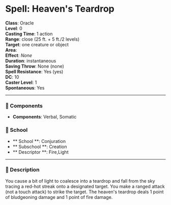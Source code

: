 
# Spell: Heaven's Teardrop
**Class**: Oracle  
**Level**: 0  
**Casting Time**: 1 action  
**Range**: close (25 ft. + 5 ft./2 levels)  
**Target**: one creature or object  
**Area**:   
**Effect**: _None_  
**Duration**: instantaneous  
**Saving Throw**: None (none)  
**Spell Resistance**: Yes (yes)  
**DC**: 10  
**Caster Level**: 1  
**Spontaneous**: Yes

---

### 🔮 Components
- **Components**: Verbal, Somatic

### 🏫 School
- ** School **: Conjuration
- ** Subschool **: Creation
- ** Descriptor **: Fire,Light
---

### 📜 Description
You cause a bit of light to coalesce into a teardrop and fall from the sky tracing a red-hot streak onto a designated target. You make a ranged attack (not a touch attack) to strike the target. The heaven's teardrop deals 1 point of bludgeoning damage and 1 point of fire damage.
